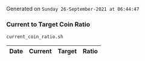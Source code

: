 Generated on `Sunday 26-September-2021 at 06:44:47`

### Current to Target Coin Ratio
`current_coin_ratio.sh`

Date|Current|Target|Ratio
---|---|---|---
